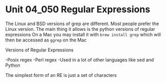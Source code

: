 # Unit 04_050 Regular Expressions

The Linux and BSD versions of grep are different.  Most people prefer the Linux version. The main thing it allows is the python versions of regular expressions On a Mac you may install it with ```brew install grep``` which will then be accessed as ```ggrep``` on the Mac

Versions of Regular Expressions

-Posix regex
-Perl regex
  -Used in a lot of other languages like sed and Python

  The simplest form of an RE is just a set of characters